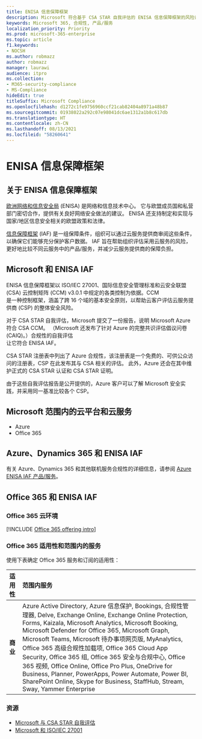 ```yaml
---
title: ENISA 信息保障框架
description: Microsoft 符合基于 CSA STAR 自我评估的 ENISA 信息保障框架的风险评估工具。
keywords: Microsoft 365, 合规性, 产品/服务
localization_priority: Priority
ms.prod: microsoft-365-enterprise
ms.topic: article
f1.keywords:
- NOCSH
ms.author: robmazz
author: robmazz
manager: laurawi
audience: itpro
ms.collection:
- M365-security-compliance
- MS-Compliance
hideEdit: true
titleSuffix: Microsoft Compliance
ms.openlocfilehash: d1272c1fe9756960ccf21cab82404a8971a48b87
ms.sourcegitcommit: 01938022a292c07e98041dc6ae1312a1b8c617db
ms.translationtype: HT
ms.contentlocale: zh-CN
ms.lasthandoff: 08/13/2021
ms.locfileid: "58260641"
---
```

# <a name="enisa-information-assurance-framework"></a>ENISA 信息保障框架

## <a name="about-the-enisa-information-assurance-framework"></a>关于 ENISA 信息保障框架

[欧洲网络和信息安全局](https://www.enisa.europa.eu/) (ENISA) 是网络和信息技术中心。 它与欧盟成员国和私营部门密切合作，提供有关良好网络安全做法的建议。 ENISA 还支持制定和实现与国家/地区信息安全相关的欧盟政策和法律。

[信息保障框架](https://www.enisa.europa.eu/publications/cloud-computing-information-assurance-framework) (IAF) 是一组保障条件，组织可以通过云服务提供商审阅这些条件，以确保它们能够充分保护客户数据。 IAF 旨在帮助组织评估采用云服务的风险，更好地比较不同云服务中的产品/服务，并减少云服务提供商的保障负担。

## <a name="microsoft-and-the-enisa-iaf"></a>Microsoft 和 ENISA IAF

ENISA 信息保障框架以 ISO/IEC 27001、国际信息安全管理标准和云安全联盟 (CSA) 云控制矩阵 (CCM) v3.0.1 中规定的各类控制为依据。CCM  
是一种控制框架，涵盖了跨 16 个域的基本安全原则，以帮助云客户评估云服务提供商 (CSP) 的整体安全风险。

对于 CSA STAR 自我评估，Microsoft 提交了一份报告，说明 Microsoft Azure 符合 CSA CCM。 （Microsoft 还发布了针对 Azure 的完整共识评估倡议问卷 (CAIQ)。）合规性的自我评估  
让它符合 ENISA IAF。

CSA STAR 注册表中列出了 Azure 合规性，该注册表是一个免费的、可供公众访问的注册表，CSP 在此发布其与 CSA 相关的评估。 此外，Azure 还会在其中维护正式的 CSA STAR 认证和 CSA STAR 证明。

由于这些自我评估报告是公开提供的，Azure 客户可以了解 Microsoft 安全实践，并采用同一基准比较各个 CSP。

## <a name="microsoft-in-scope-cloud-platforms--services"></a>Microsoft 范围内的云平台和云服务

- Azure
- Office 365

## <a name="azure-dynamics-365-and-enisa-iaf"></a>Azure、Dynamics 365 和 ENISA IAF

有关 Azure、Dynamics 365 和其他联机服务合规性的详细信息，请参阅 [Azure ENISA IAF 产品/服务](/azure/compliance/offerings/offering-eu-enisa-iaf)。

## <a name="office-365-and-enisa-iaf"></a>Office 365 和 ENISA IAF

### <a name="office-365-cloud-environments"></a>Office 365 云环境

[!INCLUDE [Office 365 offering intro](../includes/o365-offering-introduction.md)]

### <a name="office-365-applicability-and-in-scope-services"></a>Office 365 适用性和范围内的服务

使用下表确定 Office 365 服务和订阅的适用性：

| **适用性** | **范围内服务** |
|:------------------|:----------------------|
| **商业** | Azure Active Directory, Azure 信息保护, Bookings, 合规性管理器, Delve, Exchange Online, Exchange Online Protection, Forms, Kaizala, Microsoft Analytics, Microsoft Booking, Microsoft Defender for Office 365, Microsoft Graph, Microsoft Teams, Microsoft 待办事项网页版, MyAnalytics, Office 365 高级合规性加载项, Office 365 Cloud App Security, Office 365 组, Office 365 安全与合规中心, Office 365 视频, Office Online, Office Pro Plus, OneDrive for Business, Planner, PowerApps, Power Automate, Power BI, SharePoint Online, Skype for Business, StaffHub, Stream, Sway, Yammer Enterprise |

### <a name="resources"></a>资源

- [Microsoft 与 CSA STAR 自我评估](offering-csa-star-self-assessment.md)
- [Microsoft 和 ISO/IEC 27001](offering-ISO-27001.md)
